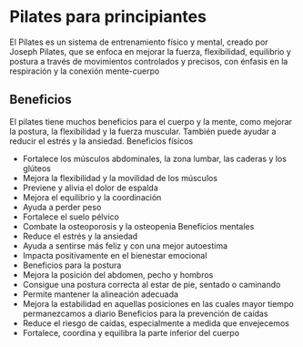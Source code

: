 # Pilates para principiantes

El Pilates es un sistema de entrenamiento físico y mental, creado por Joseph Pilates, que se enfoca en mejorar la fuerza, flexibilidad, equilibrio y postura a través de movimientos controlados y precisos, con énfasis en la respiración y la conexión mente-cuerpo

## Beneficios

El pilates tiene muchos beneficios para el cuerpo y la mente, como mejorar la postura, la flexibilidad y la fuerza muscular. También puede ayudar a reducir el estrés y la ansiedad. 
Beneficios físicos 
- Fortalece los músculos abdominales, la zona lumbar, las caderas y los glúteos
- Mejora la flexibilidad y la movilidad de los músculos
- Previene y alivia el dolor de espalda
- Mejora el equilibrio y la coordinación
- Ayuda a perder peso
- Fortalece el suelo pélvico
- Combate la osteoporosis y la osteopenia
Beneficios mentales 
- Reduce el estrés y la ansiedad
- Ayuda a sentirse más feliz y con una mejor autoestima
- Impacta positivamente en el bienestar emocional
- Beneficios para la postura 
- Mejora la posición del abdomen, pecho y hombros
- Consigue una postura correcta al estar de pie, sentado o caminando
- Permite mantener la alineación adecuada
- Mejora la estabilidad en aquellas posiciones en las cuales mayor tiempo permanezcamos a diario
Beneficios para la prevención de caídas 
- Reduce el riesgo de caídas, especialmente a medida que envejecemos
- Fortalece, coordina y equilibra la parte inferior del cuerpo
